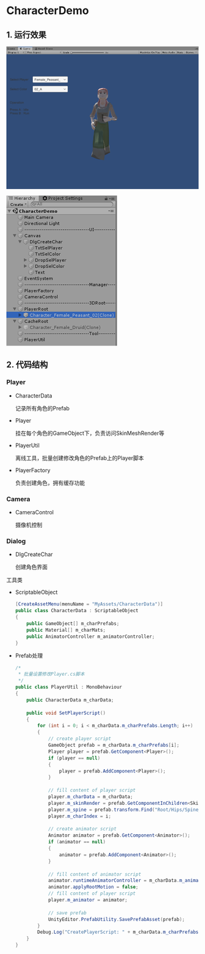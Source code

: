 # CharacterDemo

## 1. 运行效果

![CreatePlayer](Images/CreatePlayer.png)

![Hierarchy](Images/Hierarchy.png)

## 2. 代码结构

### Player

- CharacterData

  记录所有角色的Prefab

- Player

  挂在每个角色的GameObject下，负责访问SkinMeshRender等

- PlayerUtil

  离线工具，批量创建修改角色的Prefab上的Player脚本

- PlayerFactory

  负责创建角色，拥有缓存功能

### Camera

- CameraControl

  摄像机控制

### Dialog

- DlgCreateChar

  创建角色界面

工具类

- ScriptableObject

  ```c#
  [CreateAssetMenu(menuName = "MyAssets/CharacterData")]
  public class CharacterData : ScriptableObject
  {
      public GameObject[] m_charPrefabs;
      public Material[] m_charMats;
      public AnimatorController m_animatorController;
  }
  ```

- Prefab处理

  ```c#
  /*
   * 批量设置修改Player.cs脚本
   */
  public class PlayerUtil : MonoBehaviour
  {
      public CharacterData m_charData;

      public void SetPlayerScript()
      {
          for (int i = 0; i < m_charData.m_charPrefabs.Length; i++)
          {
              // create player script
              GameObject prefab = m_charData.m_charPrefabs[i];
              Player player = prefab.GetComponent<Player>();
              if (player == null)
              {
                  player = prefab.AddComponent<Player>();
              }

              // fill content of player script
              player.m_charData = m_charData;
              player.m_skinRender = prefab.GetComponentInChildren<SkinnedMeshRenderer>();
              player.m_spine = prefab.transform.Find("Root/Hips/Spine_01");
              player.m_charIndex = i;

              // create animator script
              Animator animator = prefab.GetComponent<Animator>();
              if (animator == null)
              {
                  animator = prefab.AddComponent<Animator>();
              }

              // fill content of animator script
              animator.runtimeAnimatorController = m_charData.m_animatorController;
              animator.applyRootMotion = false;
              // fill content of player script
              player.m_animator = animator;

              // save prefab
              UnityEditor.PrefabUtility.SavePrefabAsset(prefab);
          }
          Debug.Log("CreatePlayerScript: " + m_charData.m_charPrefabs.Length + " character prefab is processed.");
      }
  }
  ```

